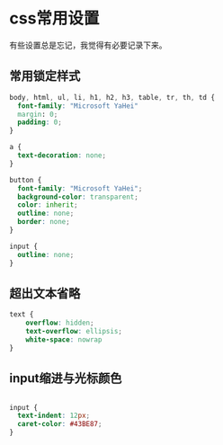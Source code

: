 # css常用设置

有些设置总是忘记，我觉得有必要记录下来。

## 常用锁定样式

```css
body, html, ul, li, h1, h2, h3, table, tr, th, td {
  font-family: "Microsoft YaHei"
  margin: 0;
  padding: 0;
}

a {
  text-decoration: none;
}

button {
  font-family: "Microsoft YaHei";
  background-color: transparent;
  color: inherit;
  outline: none;
  border: none;
}

input {
  outline: none;
}
```

## 超出文本省略

```css
text {
    overflow: hidden;
	text-overflow: ellipsis;
	white-space: nowrap
}
```

## input缩进与光标颜色

```css

input {
  text-indent: 12px;
  caret-color: #43BE87;
}
```